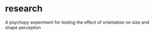 # research
A psychopy experiment for testing the effect of orientation on size and shape perception
